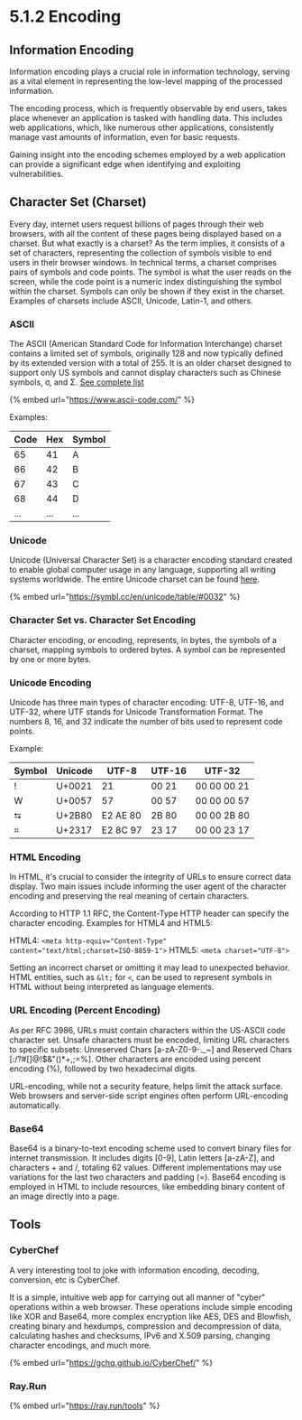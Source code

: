 # 5.1.2 Encoding

## Information Encoding

Information encoding plays a crucial role in information technology, serving as a vital element in representing the low-level mapping of the processed information.

The encoding process, which is frequently observable by end users, takes place whenever an application is tasked with handling data. This includes web applications, which, like numerous other applications, consistently manage vast amounts of information, even for basic requests.

Gaining insight into the encoding schemes employed by a web application can provide a significant edge when identifying and exploiting vulnerabilities.

## Character Set (Charset)

Every day, internet users request billions of pages through their web browsers, with all the content of these pages being displayed based on a charset. But what exactly is a charset? As the term implies, it consists of a set of characters, representing the collection of symbols visible to end users in their browser windows. In technical terms, a charset comprises pairs of symbols and code points. The symbol is what the user reads on the screen, while the code point is a numeric index distinguishing the symbol within the charset. Symbols can only be shown if they exist in the charset. Examples of charsets include ASCII, Unicode, Latin-1, and others.

### **ASCII**

The ASCII (American Standard Code for Information Interchange) charset contains a limited set of symbols, originally 128 and now typically defined by its extended version with a total of 255. It is an older charset designed to support only US symbols and cannot display characters such as Chinese symbols, σ, and Σ. [See complete list](http://www.ascii-code.com/)

{% embed url="https://www.ascii-code.com/" %}

Examples:

| Code | Hex | Symbol |
| ---- | --- | ------ |
| 65   | 41  | A      |
| 66   | 42  | B      |
| 67   | 43  | C      |
| 68   | 44  | D      |
| ...  | ... | ...    |

### **Unicode**

Unicode (Universal Character Set) is a character encoding standard created to enable global computer usage in any language, supporting all writing systems worldwide. The entire Unicode charset can be found [here](https://symbl.cc/en/unicode/table/#0032).

{% embed url="https://symbl.cc/en/unicode/table/#0032" %}

### Character Set vs. Character Set Encoding

Character encoding, or encoding, represents, in bytes, the symbols of a charset, mapping symbols to ordered bytes. A symbol can be represented by one or more bytes.

### Unicode Encoding

Unicode has three main types of character encoding: UTF-8, UTF-16, and UTF-32, where UTF stands for Unicode Transformation Format. The numbers 8, 16, and 32 indicate the number of bits used to represent code points.

Example:

| Symbol | Unicode | UTF-8    | UTF-16 | UTF-32      |
| ------ | ------- | -------- | ------ | ----------- |
| !      | U+0021  | 21       | 00 21  | 00 00 00 21 |
| W      | U+0057  | 57       | 00 57  | 00 00 00 57 |
| ⮀      | U+2B80  | E2 AE 80 | 2B 80  | 00 00 2B 80 |
| ⌗      | U+2317  | E2 8C 97 | 23 17  | 00 00 23 17 |

### HTML Encoding

In HTML, it's crucial to consider the integrity of URLs to ensure correct data display. Two main issues include informing the user agent of the character encoding and preserving the real meaning of certain characters.

According to HTTP 1.1 RFC, the Content-Type HTTP header can specify the character encoding. Examples for HTML4 and HTML5:

HTML4: `<meta http-equiv="Content-Type" content="text/html;charset=ISO-8859-1">` HTML5: `<meta charset="UTF-8">`

Setting an incorrect charset or omitting it may lead to unexpected behavior. HTML entities, such as `&lt;` for `<`, can be used to represent symbols in HTML without being interpreted as language elements.

### URL Encoding (Percent Encoding)

As per RFC 3986, URLs must contain characters within the US-ASCII code character set. Unsafe characters must be encoded, limiting URL characters to specific subsets: Unreserved Chars \[a-zA-Z0-9-.\_\~] and Reserved Chars \[:/?#\[]@!$&"()\*+,;=%]. Other characters are encoded using percent encoding (%), followed by two hexadecimal digits.

URL-encoding, while not a security feature, helps limit the attack surface. Web browsers and server-side script engines often perform URL-encoding automatically.

### Base64

Base64 is a binary-to-text encoding scheme used to convert binary files for internet transmission. It includes digits \[0-9], Latin letters \[a-zA-Z], and characters + and /, totaling 62 values. Different implementations may use variations for the last two characters and padding (=). Base64 encoding is employed in HTML to include resources, like embedding binary content of an image directly into a page.

## Tools

### CyberChef

A very interesting tool to joke with information encoding, decoding, conversion, etc is CyberChef.

It is a simple, intuitive web app for carrying out all manner of "cyber" operations within a web browser. These operations include simple encoding like XOR and Base64, more complex encryption like AES, DES and Blowfish, creating binary and hexdumps, compression and decompression of data, calculating hashes and checksums, IPv6 and X.509 parsing, changing character encodings, and much more.

{% embed url="https://gchq.github.io/CyberChef/" %}

### Ray.Run

{% embed url="https://ray.run/tools" %}
